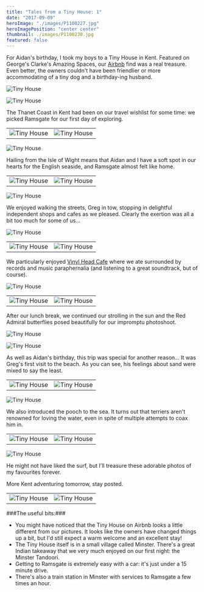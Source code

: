 ```yaml
---
title: "Tales from a Tiny House: 1"
date: "2017-09-09"
heroImage: "./images/P1100227.jpg"
heroImagePosition: "center center"
thumbnail: ./images/P1100230.jpg
featured: false
---
```


For Aidan's birthday, I took my boys to a Tiny House in Kent. Featured on George's Clarke's Amazing Spaces, our [Airbnb](https://www.airbnb.co.uk/rooms/6720058?guests=1&adults=1) find was a real treasure. Even better, the owners couldn't have been friendlier or more accommodating of a tiny dog and a birthday-ing husband. 

![Tiny House](./images/P1100232.jpg)

![Tiny House](./images/P1100236.jpg)

The Thanet Coast in Kent had been on our travel wishlist for some time: we picked Ramsgate for our first day of exploring.

| | |
| - | - |
| ![Tiny House](./images/DSC_5104.jpg) | ![Tiny House](./images/DSC_4979.jpg) |

![Tiny House](./images/P1100143.jpg)

Hailing from the Isle of Wight means that Aidan and I have a soft spot in our hearts for the English seaside, and Ramsgate almost felt like home.

| | |
| - | - |
| ![Tiny House](./images/DSC_5124.jpg) | ![Tiny House](./images/DSC_5144.jpg) |

![Tiny House](./images/DSC_5173.jpg)

We enjoyed walking the streets, Greg in tow, stopping in delightful independent shops and cafes as we pleased. Clearly the exertion was all a bit too much for some of us...

![Tiny House](./images/P1100182.jpg)

| | |
| - | - |
| ![Tiny House](./images/P1100181.jpg) | ![Tiny House](./images/P1100178.jpg) |

We particularly enjoyed [Vinyl Head Cafe](https://goo.gl/maps/chj9sru1njT2) where we ate surrounded by records and music paraphernalia (and listening to a great soundtrack, but of course).

![Tiny House](./images/DSC_5202.jpg)

| | |
| - | - |
| ![Tiny House](./images/DSC_5199.jpg) | ![Tiny House](./images/DSC_5159.jpg) |

After our lunch break, we continued our strolling in the sun and the Red Admiral butterflies posed beautifully for our impromptu photoshoot.

![Tiny House](./images/P1100188.jpg)

![Tiny House](./images/DSC_5254.jpg)

As well as Aidan's birthday, this trip was special for another reason... It was Greg's first visit to the beach. As you can see, his feelings about sand were mixed to say the least.

| | |
| - | - |
| ![Tiny House](./images/DSC_5276.jpg) | ![Tiny House](./images/DSC_5286.jpg) |

![Tiny House](./images/DSC_5310.jpg)

We also introduced the pooch to the sea. It turns out that terriers aren't renowned for loving the water, even in spite of multiple attempts to coax him in.

| | |
| - | - |
| ![Tiny House](./images/DSC_5356.jpg) | ![Tiny House](./images/DSC_5346.jpg) |

![Tiny House](./images/DSC_5334.jpg)

He might not have liked the surf, but I'll treasure these adorable photos of my favourites forever.

More Kent adventuring tomorrow, stay posted.

| | |
| - | - |
| ![Tiny House](./images/DSC_5367.jpg) | ![Tiny House](./images/DSC_5378.jpg) |

###The useful bits:###
 - You might have noticed that the Tiny House on Airbnb looks a little different from our pictures. It looks like the owners have changed things up a bit, but I'd still expect a warm welcome and an excellent stay!
 - The Tiny House itself is in a small village called Minster. There's a great Indian takeaway that we very much enjoyed on our first night: the Minster Tandoori.
 - Getting to Ramsgate is extremely easy with a car: it's just under a 15 minute drive.
 - There's also a train station in Minster with services to Ramsgate a few times an hour.

